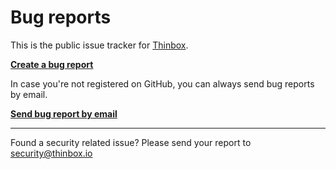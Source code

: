 # Bug reports

This is the public issue tracker for [Thinbox](https://thinbox.io).

**[Create a bug report](https://github.com/thinbox/bugs/issues/new)**

In case you're not registered on GitHub, you can always send bug reports by email.

**[Send bug report by email](mailto:support@thinbox.io?subject=Bug+report)**

---
Found a security related issue? Please send your report to
[security@thinbox.io](mailto:security@thinbox.io)
